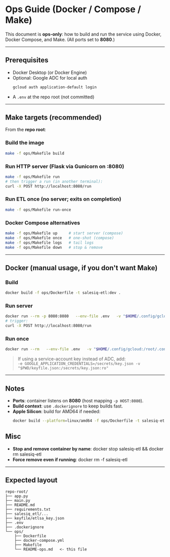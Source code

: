 # Ops Guide (Docker / Compose / Make)

This document is **ops-only**: how to build and run the service using Docker, Docker Compose, and Make. (All ports set to **8080**.)

---

## Prerequisites
- Docker Desktop (or Docker Engine)
- Optional: Google ADC for local auth
  ```bash
  gcloud auth application-default login
  ```
- A `.env` at the repo root (not committed)

---

## Make targets (recommended)

From the **repo root**:

### Build the image
```bash
make -f ops/Makefile build
```

### Run HTTP server (Flask via Gunicorn on :8080)
```bash
make -f ops/Makefile run
# then trigger a run (in another terminal):
curl -X POST http://localhost:8080/run
```

### Run ETL once (no server; exits on completion)
```bash
make -f ops/Makefile run-once
```

### Docker Compose alternatives
```bash
make -f ops/Makefile up     # start server (compose)
make -f ops/Makefile once   # one-shot (compose)
make -f ops/Makefile logs   # tail logs
make -f ops/Makefile down   # stop & remove
```

---

## Docker (manual usage, if you don't want Make)

### Build
```bash
docker build -f ops/Dockerfile -t salesiq-etl:dev .
```

### Run server
```bash
docker run --rm -p 8080:8080   --env-file .env   -v "$HOME/.config/gcloud:/root/.config/gcloud:ro"   salesiq-etl:dev
# trigger:
curl -X POST http://localhost:8080/run
```

### Run once
```bash
docker run --rm   --env-file .env   -v "$HOME/.config/gcloud:/root/.config/gcloud:ro"   salesiq-etl:dev python -u main.py
```

> If using a service-account key instead of ADC, add:  
> `-e GOOGLE_APPLICATION_CREDENTIALS=/secrets/key.json -v "$PWD/keyfile.json:/secrets/key.json:ro"`

---

## Notes
- **Ports**: container listens on **8080** (host mapping `-p HOST:8080`).  
- **Build context**: use `.dockerignore` to keep builds fast.  
- **Apple Silicon**: build for AMD64 if needed:
  ```bash
  docker build --platform=linux/amd64 -f ops/Dockerfile -t salesiq-etl:dev .
  ```

## Misc
- **Stop and remove container by name**: docker stop salesiq-etl && docker rm salesiq-etl
- **Force remove even if running**: docker rm -f salesiq-etl

---

## Expected layout
```
repo-root/
├── app.py
├── main.py
├── README.md
├── requirements.txt
├── salesiq_etl/...
├── keyfile/etlsa_key.json 
├── .env
├── .dockerignore
└── ops/
    ├── Dockerfile
    ├── docker-compose.yml
    ├── Makefile
    └── README-ops.md   <- this file
```
